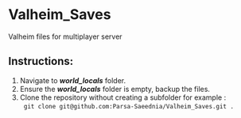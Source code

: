 # Valheim_Saves
Valheim files for multiplayer server

## Instructions:

1. Navigate to ***world_locals*** folder.
2. Ensure the ***world_locals*** folder is empty, backup the files.
3. Clone the repository without creating a subfolder for example :  
``` git clone git@github.com:Parsa-Saeednia/Valheim_Saves.git .```